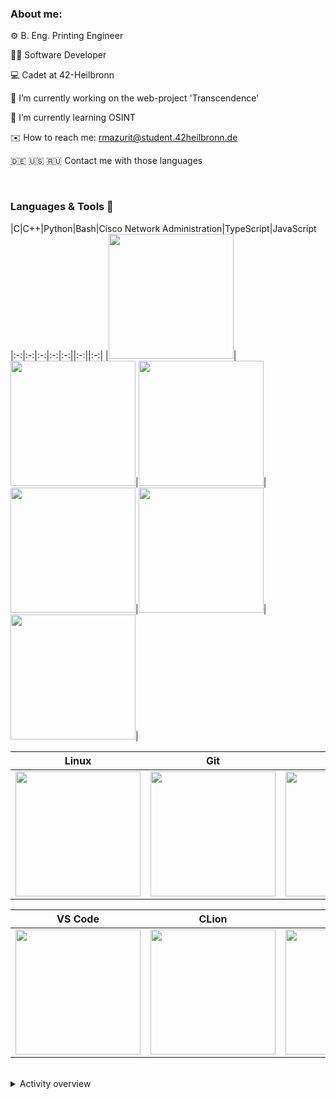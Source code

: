 ### About me:

⚙️ B. Eng. Printing Engineer

👨‍💻 Software Developer

💻 Cadet at 42-Heilbronn

🤦 I’m currently working on the web-project 'Transcendence'

🤔 I’m currently learning OSINT 

✉️ How to reach me: rmazurit@student.42heilbronn.de 

🇩🇪 🇺🇸 🇷🇺 Contact me with those languages



<br>

### Languages & Tools 💪

|C|C++|Python|Bash|Cisco Network Administration|TypeScript|JavaScript
|:-:|:-:|:-:|:-:|:-:||:-:||:-:|
|<img style="width: 200px" src="https://upload.wikimedia.org/wikipedia/commons/thumb/1/18/C_Programming_Language.svg/1200px-C_Programming_Language.svg.png">|<img style="width: 200px" src="https://upload.wikimedia.org/wikipedia/commons/1/18/ISO_C%2B%2B_Logo.svg">|<img style="width: 200px" src="https://media.giphy.com/media/KAq5w47R9rmTuvWOWa/giphy.gif">|<img style="width: 200px" src="https://upload.wikimedia.org/wikipedia/commons/thumb/4/4b/Bash_Logo_Colored.svg/1200px-Bash_Logo_Colored.svg.png">|<img style="width: 200px" src="https://media.giphy.com/media/1msHsbhybB80DJZRoL/giphy.gif">|<img style="width: 200px" src="https://commons.wikimedia.org/wiki/File:Typescript.svg">|


|Linux|Git|GitHub|Docker|HTML|VirtualBox|VMware|Boxes|VM Manager|Ghidra|
|:-:|:-:|:-:|:-:|:-:|:-:|:-:|:-:|:-:|:-:|
|<img style="width: 200px" src="https://upload.wikimedia.org/wikipedia/commons/thumb/3/35/Tux.svg/640px-Tux.svg.png">|<img style="width: 200px" src="https://media.giphy.com/media/kH1DBkPNyZPOk0BxrM/giphy.gif">|<img style="width: 200px" src="https://media.giphy.com/media/KzJkzjggfGN5Py6nkT/giphy.gif">|<img style="width: 200px" src="https://i2.wp.com/foxutech.com/wp-content/uploads/2017/03/docker-images-on-local-disk.gif?fit=900%2C600&ssl=1">|<img style="width: 200px" src="https://media.giphy.com/media/QssGEmpkyEOhBCb7e1/giphy.gif">|<img style="width: 200px" src="https://upload.wikimedia.org/wikipedia/commons/d/d5/Virtualbox_logo.png">|<img style="width: 200px" src="https://1000logos.net/wp-content/uploads/2021/05/VMware-logo.png">|<img style="width: 200px" src="https://upload.wikimedia.org/wikipedia/commons/2/2b/GNOME_Boxes_Logo_2018.svg">|<img style="width: 200px" src="https://user-images.githubusercontent.com/88487425/202782687-5c11c28f-8132-4912-ace0-37f0e8a74cde.png">|<img style="width: 200px" src="https://upload.wikimedia.org/wikipedia/commons/a/a3/Ghidra_Logo.png">|


|VS Code|CLion|Pycharm|Arch Linux|Qubes OS|yEd|
|:-:|:-:|:-:|:-:|:-:|:-:|
|<img style="width: 200px" src="https://media.giphy.com/media/IdyAQJVN2kVPNUrojM/giphy.gif">|<img style="width: 200px" src="https://user-images.githubusercontent.com/88487425/223405419-3ea75c16-bea3-4391-87a6-24ffae9bc175.png">|<img style="width: 200px" src="https://upload.wikimedia.org/wikipedia/commons/1/1d/PyCharm_Icon.svg">|<img style="width: 200px" src="https://user-images.githubusercontent.com/88487425/202785614-38354aa9-769b-4ec4-ba4a-05c0576859f4.png">|<img style="width: 200px" src="https://upload.wikimedia.org/wikipedia/commons/6/61/Qubes_OS_Logo.svg">|<img style="width: 200px" src="https://user-images.githubusercontent.com/88487425/202798827-fc8f7918-cdbd-4005-9a0b-4d94c55a1a29.png">|


<br>


<details>
 <summary> Activity overview </summary>

 <br>
 
![Anurag's GitHub stats](https://github-readme-stats.vercel.app/api?username=FVNRLS&count_private=true&show_icons=true&theme=dracula)

[![Top Langs](https://github-readme-stats.vercel.app/api/top-langs/?username=FVNRLS)](https://github.com/FVNRLS/github-readme-stats)

</details>




